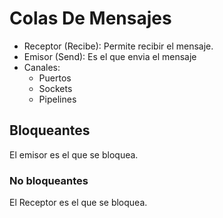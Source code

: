 # Colas De Mensajes 
- Receptor (Recibe):  Permite recibir el mensaje.
- Emisor (Send): Es el que envia el mensaje
- Canales: 
    - Puertos
    - Sockets
    - Pipelines

## Bloqueantes
El emisor es el que se bloquea.

### No bloqueantes
El Receptor es el que se bloquea.
